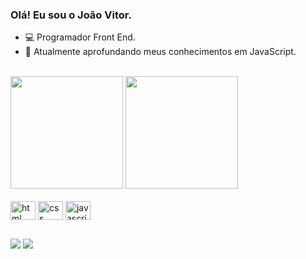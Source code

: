 ### Olá! Eu sou o João Vitor.

- 💻 Programador Front End.
- 🌱 Atualmente aprofundando meus conhecimentos em JavaScript.
<br>
<div>
  <img height = 180em src = "https://github-readme-stats-ecru-two.vercel.app/api?username=Joao-VitorS&show_icons=true&theme=dark"/>
  <a href="https://github.com/Joao-VitorS/github-readme-stats">
    <img height = 180em src="https://github-readme-stats-ecru-two.vercel.app/api/top-langs/?username=Joao-VitorS&layout=compact&theme=dark"/>
  </a>
</div>

<div style = "display: inline_block"> <br>
  <img align = "center" alt = "html" height = "30" width = "40" src= "https://cdn.jsdelivr.net/gh/devicons/devicon/icons/html5/html5-original.svg" />
  <img align = "center" alt = "css" height = "30" width = "40" src= "https://cdn.jsdelivr.net/gh/devicons/devicon/icons/css3/css3-original.svg" />
  <img align = "center" alt = "javascript" height = "30" width = "40" src="https://cdn.jsdelivr.net/gh/devicons/devicon/icons/javascript/javascript-original.svg"/>
</div>

##

<div>
   <a href = "mailto:vitorjvrds@gmail.com" target = "_blank"><img src = "https://img.shields.io/badge/Gmail-D14836?style=for-the-badge&logo=gmail&logoColor=white" target = "_blank"></a>
  <a href = "https://www.linkedin.com/in/joaovitor658874182/" target = "_blank"><img src = "https://img.shields.io/badge/LinkedIn-0077B5?style=for-the-badge&logo=linkedin&logoColor=white" target="_blank"></a>
</div>


